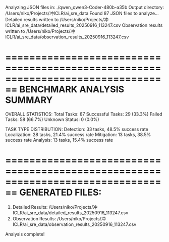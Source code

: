 Analyzing JSON files in: ./qwen_qwen3-Coder-480b-a35b
Output directory: /Users/niko/Projects/冲ICLR/ai_sre_data
Found 87 JSON files to analyze...
Detailed results written to /Users/niko/Projects/冲ICLR/ai_sre_data/detailed_results_20250916_113247.csv
Observation results written to /Users/niko/Projects/冲ICLR/ai_sre_data/observation_results_20250916_113247.csv

================================================================================
BENCHMARK ANALYSIS SUMMARY
================================================================================

OVERALL STATISTICS:
Total Tasks: 87
Successful Tasks: 29 (33.3%)
Failed Tasks: 58 (66.7%)
Unknown Status: 0 (0.0%)

TASK TYPE DISTRIBUTION:
Detection: 33 tasks, 48.5% success rate
Localization: 28 tasks, 21.4% success rate
Mitigation: 13 tasks, 38.5% success rate
Analysis: 13 tasks, 15.4% success rate

================================================================================
GENERATED FILES:
================================================================================
1. Detailed Results: /Users/niko/Projects/冲ICLR/ai_sre_data/detailed_results_20250916_113247.csv
2. Observation Results: /Users/niko/Projects/冲ICLR/ai_sre_data/observation_results_20250916_113247.csv

Analysis complete!